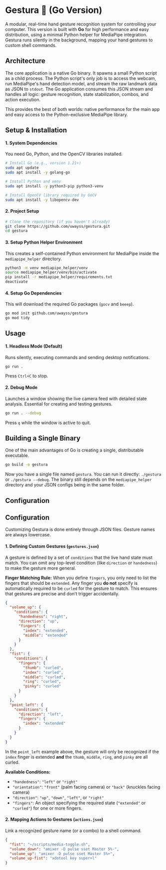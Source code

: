 # Gestura 🤌 (Go Version)

A modular, real-time hand gesture recognition system for controlling your computer. This version is built with **Go** for high performance and easy distribution, using a minimal Python helper for MediaPipe integration. Gestura runs silently in the background, mapping your hand gestures to custom shell commands.

## Architecture

The core application is a native Go binary. It spawns a small Python script as a child process. The Python script's only job is to access the webcam, run MediaPipe's hand detection model, and stream the raw landmark data as JSON to `stdout`. The Go application consumes this JSON stream and handles all logic: gesture recognition, state stabilization, combos, and action execution.

This provides the best of both worlds: native performance for the main app and easy access to the Python-exclusive MediaPipe library.

## Setup & Installation

#### 1. System Dependencies

You need Go, Python, and the OpenCV libraries installed.

```bash
# Install Go (e.g., version 1.21+)
sudo apt update
sudo apt install -y golang-go

# Install Python and venv
sudo apt install -y python3-pip python3-venv

# Install OpenCV library required by GoCV
sudo apt install -y libopencv-dev
```

#### 2. Project Setup

```bash
# Clone the repository (if you haven't already)
git clone https://github.com/uwayss/gestura.git
cd gestura
```

#### 3. Setup Python Helper Environment

This creates a self-contained Python environment for MediaPipe inside the `mediapipe_helper` directory.

```bash
python3 -m venv mediapipe_helper/venv
source mediapipe_helper/venv/bin/activate
pip install -r mediapipe_helper/requirements.txt
deactivate
```

#### 4. Setup Go Dependencies

This will download the required Go packages (`gocv` and `beeep`).

```bash
go mod init github.com/uwayss/gestura
go mod tidy
```

## Usage

#### 1. Headless Mode (Default)

Runs silently, executing commands and sending desktop notifications.

```bash
go run .
```

Press `Ctrl+C` to stop.

#### 2. Debug Mode

Launches a window showing the live camera feed with detailed state analysis. Essential for creating and testing gestures.

```bash
go run . --debug
```

Press `q` while the window is active to quit.

## Building a Single Binary

One of the main advantages of Go is creating a single, distributable executable.

```bash
go build -o gestura
```

Now you have a single file named `gestura`. You can run it directly: `./gestura` or `./gestura --debug`.
The binary still depends on the `mediapipe_helper` directory and your JSON configs being in the same folder.

## Configuration

## Configuration

Customizing Gestura is done entirely through JSON files. Gesture names are always lowercase.

#### 1. Defining Custom Gestures (`gestures.json`)

A gesture is defined by a set of `conditions` that the live hand state must match. You can omit any top-level condition (like `direction` or `handedness`) to make the gesture more general.

**Finger Matching Rule:** When you define `fingers`, you only need to list the fingers that should be `extended`. Any finger you **do not** specify is automatically required to be `curled` for the gesture to match. This ensures that gestures are precise and don't trigger accidentally.

```json
{
  "volume_up": {
    "conditions": {
      "handedness": "right",
      "direction": "up",
      "fingers": {
        "index": "extended",
        "middle": "extended"
      }
    }
  },
  "fist": {
    "conditions": {
      "fingers": {
        "thumb": "curled",
        "index": "curled",
        "middle": "curled",
        "ring": "curled",
        "pinky": "curled"
      }
    }
  },
  "point_left": {
    "conditions": {
      "direction": "left",
      "fingers": {
        "index": "extended"
      }
    }
  }
}
```

In the `point_left` example above, the gesture will only be recognized if the `index` finger is extended **and** the `thumb`, `middle`, `ring`, and `pinky` are all curled.

**Available Conditions:**

- `"handedness"`: `"left"` or `"right"`
- `"orientation"`: `"front"` (palm facing camera) or `"back"` (knuckles facing camera)
- `"direction"`: `"up"`, `"down"`, `"left"`, or `"right"`
- `"fingers"`: An object specifying the required state (`"extended"` or `"curled"`) for one or more fingers.

#### 2. Mapping Actions to Gestures (`actions.json`)

Link a recognized gesture name (or a combo) to a shell command.

```json
{
  "fist": "~/scripts/media-toggle.sh",
  "volume_down": "amixer -D pulse sset Master 5%-",
  "volume_up": "amixer -D pulse sset Master 5%+",
  "volume_up-fist": "xdotool key super+l"
}
```
